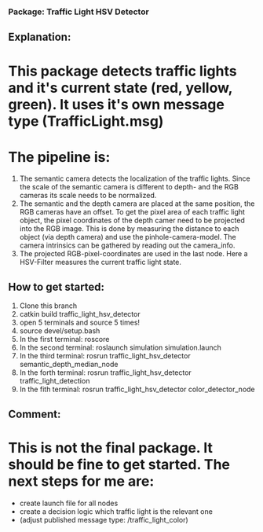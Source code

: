 ### Package: Traffic Light HSV Detector

## Explanation:
# This package detects traffic lights and it's current state (red, yellow, green). It uses it's own message type (TrafficLight.msg)
# The pipeline is:
1.  The semantic camera detects the localization of the traffic lights. Since the scale of the semantic camera is different to depth- and 
    the RGB cameras its scale needs to be normalized. 
2.  The semantic and the depth camera are placed at the same position, the RGB cameras have an offset. To get the pixel area of each traffic
    light object, the pixel coordinates of the depth  camer need to be projected into the RGB image. This is done by measuring the distance 
    to each object (via depth camera) and use the pinhole-camera-model. The camera intrinsics can be gathered by reading out the camera_info.
3.  The projected RGB-pixel-coordinates are used in the last node. Here a HSV-Filter measures the current traffic light state. 

## How to get started:
1.  Clone this branch
2.  catkin build traffic_light_hsv_detector 
3.  open 5 terminals and source 5 times!
4.  source devel/setup.bash
5.  In the first terminal: roscore
6.  In the second terminal: roslaunch simulation simulation.launch 
7.  In the third terminal: rosrun traffic_light_hsv_detector semantic_depth_median_node 
8.  In the forth terminal: rosrun traffic_light_hsv_detector traffic_light_detection
9.  In the fith terminal: rosrun traffic_light_hsv_detector color_detector_node

## Comment:
# This is not the final package. It should be fine to get started. The next steps for me are:
- create launch file for all nodes
- create a decision logic which traffic light is the relevant one
- (adjust published message type: /traffic_light_color)
